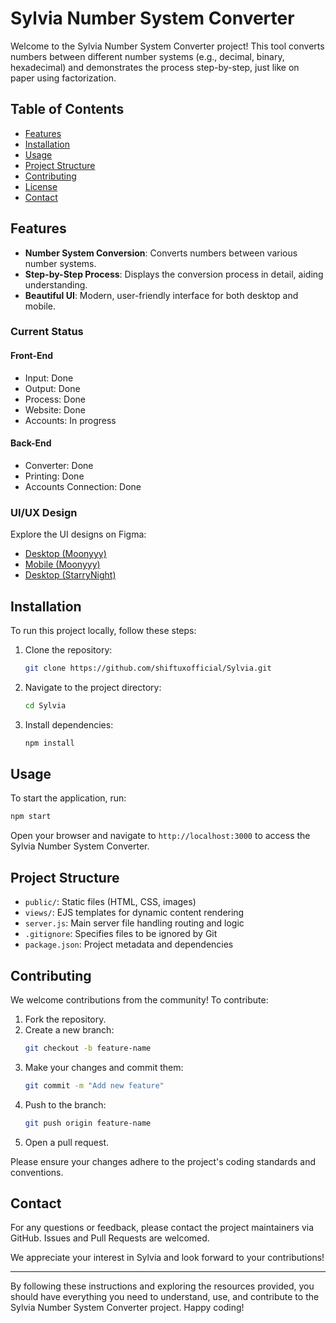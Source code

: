 # Sylvia Number System Converter

Welcome to the Sylvia Number System Converter project! This tool converts numbers between different number systems (e.g., decimal, binary, hexadecimal) and demonstrates the process step-by-step, just like on paper using factorization.

## Table of Contents

- [Features](#features)
- [Installation](#installation)
- [Usage](#usage)
- [Project Structure](#project-structure)
- [Contributing](#contributing)
- [License](#license)
- [Contact](#contact)

## Features

- **Number System Conversion**: Converts numbers between various number systems.
- **Step-by-Step Process**: Displays the conversion process in detail, aiding understanding.
- **Beautiful UI**: Modern, user-friendly interface for both desktop and mobile.

### Current Status

#### Front-End
- Input: Done
- Output: Done
- Process: Done
- Website: Done
- Accounts: In progress

#### Back-End
- Converter: Done
- Printing: Done
- Accounts Connection: Done

### UI/UX Design

Explore the UI designs on Figma:
- [Desktop (Moonyyy)](https://www.figma.com/proto/rBo4XQj9wOuD7zPC388cLn/Number-Conversion-(desktop)?type=design&node-id=44-13&t=FJWFZm6yTSwKfmfN-1&scaling=contain&page-id=0%3A1&mode=design)
- [Mobile (Moonyyy)](https://www.figma.com/proto/wWeDJUdOn1F1CdmcHgG31t/Number-conversion-(phone)?node-id=1-2&starting-point-node-id=1%3A2&scaling=contain&mode=design)
- [Desktop (StarryNight)](https://www.figma.com/proto/OcOjAqNivosbmzZQ6Mb6CG/Numeric2-(desktop)?type=design&node-id=18-374&t=nYt76UM5FsJh0r3W-1&scaling=contain&page-id=0%3A1&starting-point-node-id=18%3A374&mode=design)

## Installation

To run this project locally, follow these steps:

1. Clone the repository:
   ```sh
   git clone https://github.com/shiftuxofficial/Sylvia.git
   ```
2. Navigate to the project directory:
   ```sh
   cd Sylvia
   ```
3. Install dependencies:
   ```sh
   npm install
   ```

## Usage

To start the application, run:
```sh
npm start
```

Open your browser and navigate to `http://localhost:3000` to access the Sylvia Number System Converter.

## Project Structure

- `public/`: Static files (HTML, CSS, images)
- `views/`: EJS templates for dynamic content rendering
- `server.js`: Main server file handling routing and logic
- `.gitignore`: Specifies files to be ignored by Git
- `package.json`: Project metadata and dependencies

## Contributing

We welcome contributions from the community! To contribute:

1. Fork the repository.
2. Create a new branch:
   ```sh
   git checkout -b feature-name
   ```
3. Make your changes and commit them:
   ```sh
   git commit -m "Add new feature"
   ```
4. Push to the branch:
   ```sh
   git push origin feature-name
   ```
5. Open a pull request.

Please ensure your changes adhere to the project's coding standards and conventions.

## Contact

For any questions or feedback, please contact the project maintainers via GitHub. Issues and Pull Requests are welcomed.

We appreciate your interest in Sylvia and look forward to your contributions!

---

By following these instructions and exploring the resources provided, you should have everything you need to understand, use, and contribute to the Sylvia Number System Converter project. Happy coding!

